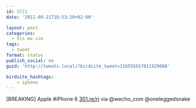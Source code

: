 ```yaml
---
id: 5721
date: '2011-09-21T16:53:28+02:00'

layout: post
categories:
  - Vis ma vie
tags:
  - tweet
format: status
publish_social: no
guid: 'http://tweets.local/?birdsite_tweet=116555657011929088'

birdsite_hashtags:
    - iphone
---
```


\[BREAKING\] Apple #iPhone 6 [301.re/rj](http://301.re/rj) via @wecho\_com @oneleggedsnake